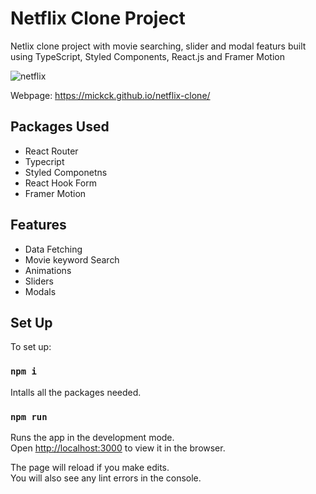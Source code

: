# Netflix Clone Project
Netlix clone project with movie searching, slider and modal featurs built using TypeScript, Styled Components, React.js and Framer Motion 

![netflix](https://user-images.githubusercontent.com/49193381/204677347-e850283e-b434-4aec-955c-9c0b7f8aa113.png)

Webpage: https://mickck.github.io/netflix-clone/
## Packages Used

- React Router
- Typecript
- Styled Componetns
- React Hook Form
- Framer Motion

## Features

- Data Fetching
- Movie keyword Search
- Animations
- Sliders
- Modals

## Set Up

To set up:

### `npm i`

Intalls all the packages needed.

### `npm run`
Runs the app in the development mode.\
Open [http://localhost:3000](http://localhost:3000) to view it in the browser.

The page will reload if you make edits.\
You will also see any lint errors in the console.

